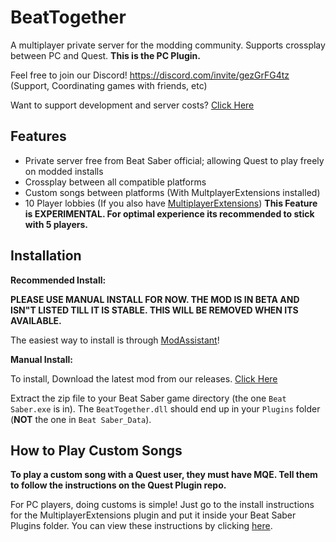# BeatTogether
A multiplayer private server for the modding community. Supports crossplay between PC and Quest. **This is the PC Plugin.**

Feel free to join our Discord! https://discord.com/invite/gezGrFG4tz (Support, Coordinating games with friends, etc) 

Want to support development and server costs? [Click Here](https://www.patreon.com/BeatTogether)

## Features
* Private server free from Beat Saber official; allowing Quest to play freely on modded installs
* Crossplay between all compatible platforms
* Custom songs between platforms (With MultplayerExtensions installed)
* 10 Player lobbies (If you also have [MultiplayerExtensions](https://github.com/Zingabopp/MultiplayerExtensions#installation)) **This Feature is EXPERIMENTAL. For optimal experience its recommended to stick with 5 players.**

## Installation

**Recommended Install:**

**PLEASE USE MANUAL INSTALL FOR NOW. THE MOD IS IN BETA AND ISN"T LISTED TILL IT IS STABLE. THIS WILL BE REMOVED WHEN ITS AVAILABLE.**

The easiest way to install is through [ModAssistant](https://github.com/Assistant/ModAssistant)!

**Manual Install:**

To install, Download the latest mod from our releases. [Click Here](https://github.com/pythonology/BeatTogether/releases)

Extract the zip file to your Beat Saber game directory (the one `Beat Saber.exe` is in).
The `BeatTogether.dll` should end up in your `Plugins` folder (**NOT** the one in `Beat Saber_Data`).

## How to Play Custom Songs

**To play a custom song with a Quest user, they must have MQE. Tell them to follow the instructions on the Quest Plugin repo.**

For PC players, doing customs is simple! Just go to the install instructions for the MultiplayerExtensions plugin and put it inside your Beat Saber Plugins folder. You can view these instructions by clicking [here](https://github.com/Zingabopp/MultiplayerExtensions#installation).
